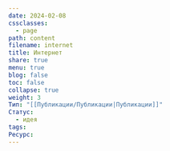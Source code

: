 ```yaml
---
date: 2024-02-08
cssclasses:
  - page
path: content
filename: internet
title: Интернет
share: true
menu: true
blog: false
toc: false
collapse: true
weight: 3
Тип: "[[Публикации/Публикации|Публикации]]"
Статус:
  - идея
tags: 
Ресурс: 
---
```



